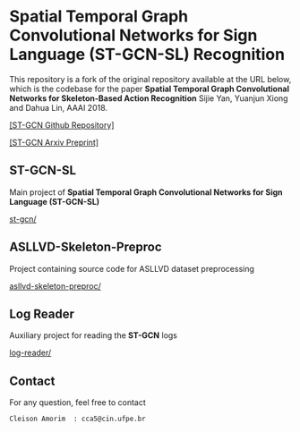 # Spatial Temporal Graph Convolutional Networks for Sign Language  (ST-GCN-SL) Recognition


This repository is a fork of the original repository available at the URL below, which is the codebase for the paper **Spatial Temporal Graph Convolutional Networks for Skeleton-Based Action Recognition** Sijie Yan, Yuanjun Xiong and Dahua Lin, AAAI 2018.


[[ST-GCN Github Repository]](https://github.com/yysijie/st-gcn)

[[ST-GCN Arxiv Preprint]](https://arxiv.org/abs/1801.07455)


## ST-GCN-SL

Main project of **Spatial Temporal Graph Convolutional Networks for Sign Language (ST-GCN-SL)**

[st-gcn/](st-gcn/)


## ASLLVD-Skeleton-Preproc

Project containing source code for ASLLVD dataset preprocessing

[asllvd-skeleton-preproc/](asllvd-skeleton-preproc/)


## Log Reader

Auxiliary project for reading the **ST-GCN** logs

[log-reader/](log-reader/)


## Contact
For any question, feel free to contact
```
Cleison Amorim  : cca5@cin.ufpe.br
```
